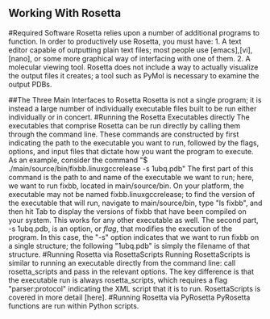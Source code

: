 ## Working With Rosetta
#Required Software
	Rosetta relies upon a number of additional programs to function. In order to productively use Rosetta, you must have:
	1. A text editor capable of outputting plain text files; most people use [emacs],[vi],[nano], or some more graphical way of interfacing with one of them.
	2. A molecular viewing tool. Rosetta does not include a way to actually visualize the output files it creates; a tool such as PyMol is necessary to examine the output PDBs.

##The Three Main Interfaces to Rosetta
Rosetta is not a single program; it is instead a large number of individually executable files built to be run either individually or in concert.
#Running the Rosetta Executables directly
	The executables that comprise Rosetta can be run directly by calling them through the command line. These commands are constructed by first indicating the path to the executable you want to run, followed by the flags, options, and input files that dictate how you want the program to execute. 
	As an example, consider the command "$ ./main/source/bin/fixbb.linuxgccrelease -s 1ubq.pdb"
	The first part of this command is the path to and name of the executable we want to run; here, we want to run fixbb, located in main/source/bin. On your platform, the executable may not be named fixbb.linuxgccrelease; to find the version of the executable that will run, navigate to main/source/bin, type "ls fixbb", and then hit Tab to display the versions of fixbb that have been compiled on your system. This works for any other executable as well.
	The second part, -s 1ubq.pdb, is an option, or *flag*, that modifies the execution of the program. In this case, the "-s" option indicates that we want to run fixbb on a single structure; the following "1ubq.pdb" is simply the filename of that structure.
#Running Rosetta via RosettaScripts
	Running RosettaScripts is similar to running an executable directly from the command line: call rosetta_scripts and pass in the relevant options. The key difference is that the executable run is always rosetta_scripts, which requires a flag "parser:protocol" indicating the XML script that it is to run. RosettaScripts is covered in more detail [here].
#Running Rosetta via PyRosetta
	PyRosetta functions are run within Python scripts.
